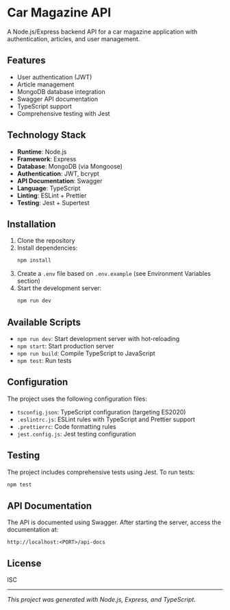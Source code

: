 # Car Magazine API

A Node.js/Express backend API for a car magazine application with authentication, articles, and user management.

## Features

- User authentication (JWT)
- Article management
- MongoDB database integration
- Swagger API documentation
- TypeScript support
- Comprehensive testing with Jest

## Technology Stack

- **Runtime**: Node.js
- **Framework**: Express
- **Database**: MongoDB (via Mongoose)
- **Authentication**: JWT, bcrypt
- **API Documentation**: Swagger
- **Language**: TypeScript
- **Linting**: ESLint + Prettier
- **Testing**: Jest + Supertest

## Installation

1. Clone the repository
2. Install dependencies:
   ```bash
   npm install
   ```
3. Create a `.env` file based on `.env.example` (see Environment Variables section)
4. Start the development server:
   ```bash
   npm run dev
   ```

## Available Scripts

- `npm run dev`: Start development server with hot-reloading
- `npm start`: Start production server
- `npm run build`: Compile TypeScript to JavaScript
- `npm test`: Run tests

## Configuration

The project uses the following configuration files:

- `tsconfig.json`: TypeScript configuration (targeting ES2020)
- `.eslintrc.js`: ESLint rules with TypeScript and Prettier support
- `.prettierrc`: Code formatting rules
- `jest.config.js`: Jest testing configuration

## Testing

The project includes comprehensive tests using Jest. To run tests:

```bash
npm test
```

## API Documentation

The API is documented using Swagger. After starting the server, access the documentation at:

```
http://localhost:<PORT>/api-docs
```

## License

ISC

---

*This project was generated with Node.js, Express, and TypeScript.*
